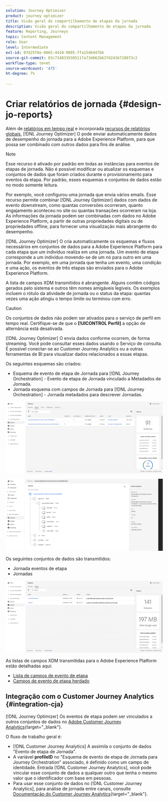 ```yaml
---
solution: Journey Optimizer
product: journey optimizer
title: Visão geral do compartilhamento de etapas da jornada
description: Visão geral do compartilhamento de etapas da jornada
feature: Reporting, Journeys
topic: Content Management
role: User
level: Intermediate
exl-id: 07d25f8e-0065-4410-9895-ffa15d6447bb
source-git-commit: 03c714833930511fa734662b637d2416728073c2
workflow-type: tm+mt
source-wordcount: '475'
ht-degree: 7%

---
```


# Criar relatórios de jornada {#design-jo-reports}

Além de [relatórios em tempo real](live-report.md) e incorporada [recursos de relatórios globais](global-report.md), [!DNL Journey Optimizer] O pode enviar automaticamente dados de desempenho do jornada para a Adobe Experience Platform, para que possa ser combinado com outros dados para fins de análise.

>[!NOTE]
>
>Esse recurso é ativado por padrão em todas as instâncias para eventos de etapas de jornada. Não é possível modificar ou atualizar os esquemas e conjuntos de dados que foram criados durante o provisionamento para eventos da etapa. Por padrão, esses esquemas e conjuntos de dados estão no modo somente leitura.

Por exemplo, você configurou uma jornada que envia vários emails. Esse recurso permite combinar [!DNL Journey Optimizer] dados com dados de evento downstream, como quantas conversões ocorreram, quanto engajamento aconteceu no site ou quantas transações ocorreram na loja. As informações da jornada podem ser combinadas com dados no Adobe Experience Platform, a partir de outras propriedades digitais ou de propriedades offline, para fornecer uma visualização mais abrangente do desempenho.

[!DNL Journey Optimizer] O cria automaticamente os esquemas e fluxos necessários em conjuntos de dados para a Adobe Experience Platform para cada etapa que um indivíduo realiza em uma jornada. Um evento de etapa corresponde a um indivíduo movendo-se de um nó para outro em uma jornada. Por exemplo, em uma jornada que tenha um evento, uma condição e uma ação, os eventos de três etapas são enviados para o Adobe Experience Platform.

A lista de campos XDM transmitidos é abrangente. Alguns contêm códigos gerados pelo sistema e outros têm nomes amigáveis legíveis. Os exemplos incluem o rótulo da atividade de jornada ou o status da etapa: quantas vezes uma ação atingiu o tempo limite ou terminou com erro.

>[!CAUTION]
>
>Os conjuntos de dados não podem ser ativados para o serviço de perfil em tempo real. Certifique-se de que o **[!UICONTROL Perfil]** a opção de alternância está desativada.

[!DNL Journey Optimizer] O envia dados conforme ocorrem, de forma streaming. Você pode consultar esses dados usando o Serviço de consulta. É possível conectar-se ao Customer Journey Analytics ou a outras ferramentas de BI para visualizar dados relacionados a essas etapas.

Os seguintes esquemas são criados:

* Esquema de evento de etapa de Jornada para [!DNL Journey Orchestration] - Evento de etapa de Jornada vinculado a Metadados de Jornada.
* Jornada esquema com campos de Jornada para [!DNL Journey Orchestration] - Jornada metadados para descrever Jornadas.

![](assets/sharing1.png)

![](assets/sharing2.png)

Os seguintes conjuntos de dados são transmitidos:

* Jornada eventos de etapa
* Jornadas

![](assets/sharing3.png)

As listas de campos XDM transmitidas para o Adobe Experience Platform estão detalhadas aqui:

* [Lista de campos de evento de etapa](../reports/sharing-field-list.md)
* [Campos de evento de etapa herdado](../reports/sharing-legacy-fields.md)

## Integração com o Customer Journey Analytics {#integration-cja}

[!DNL Journey Optimizer] Os eventos de etapa podem ser vinculados a outros conjuntos de dados no [Adobe Customer Journey Analytics](https://experienceleague.adobe.com/docs/analytics-platform/using/cja-overview/cja-overview.html?lang=pt-BR){target="_blank"}.

O fluxo de trabalho geral é:

* [!DNL Customer Journey Analytics] A assimila o conjunto de dados &quot;Evento de etapa de Jornada&quot;.
* A variável **profileID** no &quot;Esquema de evento de etapa de Jornada para Journey Orchestration&quot; associado, é definido como um campo de identidade. Entrada [!DNL Customer Journey Analytics], você pode vincular esse conjunto de dados a qualquer outro que tenha o mesmo valor que o identificador com base em pessoas.
* Para usar esse conjunto de dados no [!DNL Customer Journey Analytics], para análise de jornada entre canais, consulte [Documentação do Customer Journey Analytics](https://experienceleague.adobe.com/docs/analytics-platform/using/cja-usecases/cross-channel.html?lang=pt-BR){target="_blank"}.

